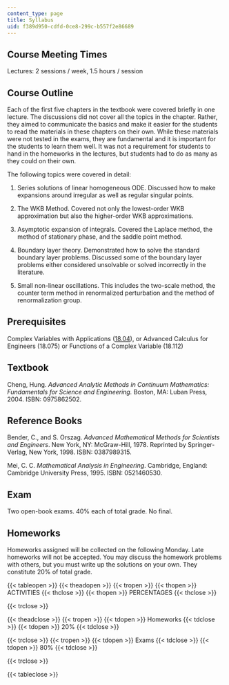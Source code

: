 ```yaml
---
content_type: page
title: Syllabus
uid: f389d950-cdfd-0ce8-299c-b557f2e86689
---
```


Course Meeting Times
--------------------

Lectures: 2 sessions / week, 1.5 hours / session

Course Outline
--------------

Each of the first five chapters in the textbook were covered briefly in one lecture. The discussions did not cover all the topics in the chapter. Rather, they aimed to communicate the basics and make it easier for the students to read the materials in these chapters on their own. While these materials were not tested in the exams, they are fundamental and it is important for the students to learn them well. It was not a requirement for students to hand in the homeworks in the lectures, but students had to do as many as they could on their own.

The following topics were covered in detail:

1.  Series solutions of linear homogeneous ODE. Discussed how to make expansions around irregular as well as regular singular points.  
      
    
2.  The WKB Method. Covered not only the lowest-order WKB approximation but also the higher-order WKB approximations.  
      
    
3.  Asymptotic expansion of integrals. Covered the Laplace method, the method of stationary phase, and the saddle point method.  
      
    
4.  Boundary layer theory. Demonstrated how to solve the standard boundary layer problems. Discussed some of the boundary layer problems either considered unsolvable or solved incorrectly in the literature.  
      
    
5.  Small non-linear oscillations. This includes the two-scale method, the counter term method in renormalized perturbation and the method of renormalization group.

Prerequisites
-------------

Complex Variables with Applications ([18.04](/courses/18-04-complex-variables-with-applications-fall-1999)), or Advanced Calculus for Engineers (18.075) or Functions of a Complex Variable (18.112)

**Textbook**
------------

Cheng, Hung. _Advanced Analytic Methods in Continuum Mathematics:_ _Fundamentals for Science and Engineering._ Boston, MA: Luban Press, 2004. ISBN: 0975862502.

Reference Books
---------------

Bender, C., and S. Orszag. _Advanced Mathematical Methods for Scientists and Engineers_. New York, NY: McGraw-Hill, 1978. Reprinted by Springer-Verlag, New York, 1998. ISBN: 0387989315.

Mei, C. C. _Mathematical Analysis in Engineering_. Cambridge, England: Cambridge University Press, 1995. ISBN: 0521460530.

Exam
----

Two open-book exams. 40% each of total grade. No final.

Homeworks
---------

Homeworks assigned will be collected on the following Monday. Late homeworks will not be accepted. You may discuss the homework problems with others, but you must write up the solutions on your own. They constitute 20% of total grade.

{{< tableopen >}}
{{< theadopen >}}
{{< tropen >}}
{{< thopen >}}
ACTIVITIES
{{< thclose >}}
{{< thopen >}}
PERCENTAGES
{{< thclose >}}

{{< trclose >}}

{{< theadclose >}}
{{< tropen >}}
{{< tdopen >}}
Homeworks
{{< tdclose >}}
{{< tdopen >}}
20%
{{< tdclose >}}

{{< trclose >}}
{{< tropen >}}
{{< tdopen >}}
Exams
{{< tdclose >}}
{{< tdopen >}}
80%
{{< tdclose >}}

{{< trclose >}}

{{< tableclose >}}